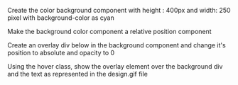 Create the color background component with height : 400px and width: 250 pixel with background-color as cyan

Make the background color component a relative position component

Create an overlay div below in the background component and change it's position to absolute and opacity to 0

Using the hover class, show the overlay element over the background div and the text as represented in the design.gif file
